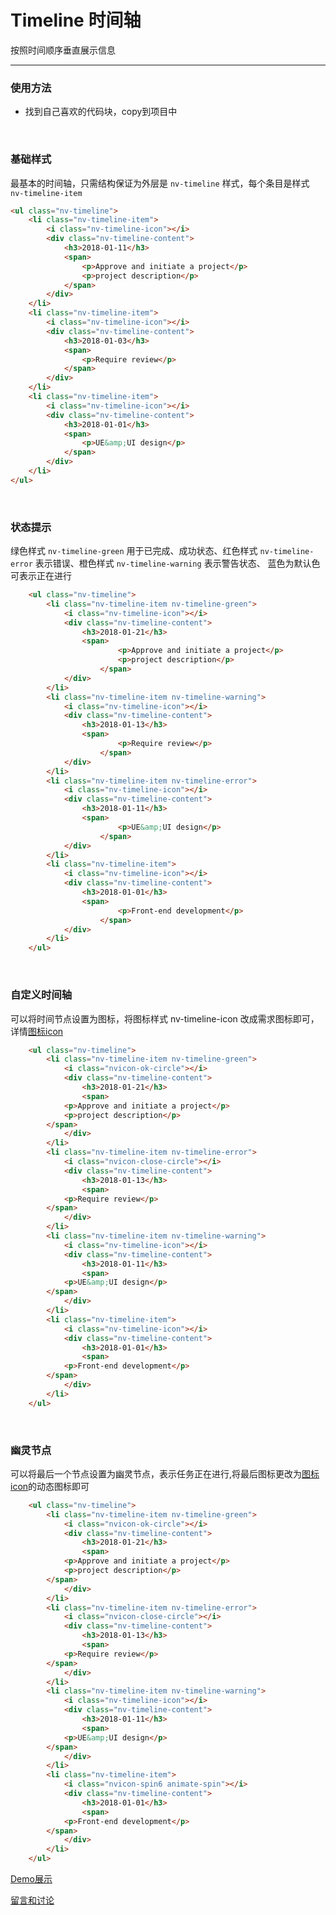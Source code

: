 # Timeline 时间轴

按照时间顺序垂直展示信息

---

### 使用方法

+ 找到自己喜欢的代码块，copy到项目中

<br/>

### 基础样式

最基本的时间轴，只需结构保证为外层是 `nv-timeline` 样式，每个条目是样式 `nv-timeline-item`

```html
<ul class="nv-timeline">
    <li class="nv-timeline-item">
        <i class="nv-timeline-icon"></i>
        <div class="nv-timeline-content">
            <h3>2018-01-11</h3>
            <span>
                <p>Approve and initiate a project</p>
                <p>project description</p>
            </span>
        </div>
    </li>
    <li class="nv-timeline-item">
        <i class="nv-timeline-icon"></i>
        <div class="nv-timeline-content">
            <h3>2018-01-03</h3>
            <span>
                <p>Require review</p>
            </span>
        </div>
    </li>
    <li class="nv-timeline-item">
        <i class="nv-timeline-icon"></i>
        <div class="nv-timeline-content">
            <h3>2018-01-01</h3>
            <span>
                <p>UE&amp;UI design</p>
            </span>
        </div>
    </li>
</ul>
```

<br/>

### 状态提示

绿色样式 `nv-timeline-green` 用于已完成、成功状态、红色样式 `nv-timeline-error` 表示错误、橙色样式 `nv-timeline-warning` 表示警告状态、 蓝色为默认色可表示正在进行

```html
    <ul class="nv-timeline">
        <li class="nv-timeline-item nv-timeline-green">
            <i class="nv-timeline-icon"></i>
            <div class="nv-timeline-content">
                <h3>2018-01-21</h3>
                <span>
                        <p>Approve and initiate a project</p>
                        <p>project description</p>
                    </span>
            </div>
        </li>
        <li class="nv-timeline-item nv-timeline-warning">
            <i class="nv-timeline-icon"></i>
            <div class="nv-timeline-content">
                <h3>2018-01-13</h3>
                <span>
                        <p>Require review</p>
                    </span>
            </div>
        </li>
        <li class="nv-timeline-item nv-timeline-error">
            <i class="nv-timeline-icon"></i>
            <div class="nv-timeline-content">
                <h3>2018-01-11</h3>
                <span>
                        <p>UE&amp;UI design</p>
                    </span>
            </div>
        </li>
        <li class="nv-timeline-item">
            <i class="nv-timeline-icon"></i>
            <div class="nv-timeline-content">
                <h3>2018-01-01</h3>
                <span>
                        <p>Front-end development</p>
                    </span>
            </div>
        </li>
    </ul>
```
<br/>

### 自定义时间轴

可以将时间节点设置为图标，将图标样式 nv-timeline-icon 改成需求图标即可，详情[图标icon](http://gtp-nv.jd.com/docs?languageCode=CN&columnUid=41c513f9dd334a1ebb0fbbd76d71e973&directoryUid=8fd3459c5ba04cf681494941b2db31e2&directoryName=Icon%20%E5%9B%BE%E6%A0%87)

```html
    <ul class="nv-timeline">
        <li class="nv-timeline-item nv-timeline-green">
            <i class="nvicon-ok-circle"></i>
            <div class="nv-timeline-content">
                <h3>2018-01-21</h3>
                <span>
            <p>Approve and initiate a project</p>
            <p>project description</p>
        </span>
            </div>
        </li>
        <li class="nv-timeline-item nv-timeline-error">
            <i class="nvicon-close-circle"></i>
            <div class="nv-timeline-content">
                <h3>2018-01-13</h3>
                <span>
            <p>Require review</p>
        </span>
            </div>
        </li>
        <li class="nv-timeline-item nv-timeline-warning">
            <i class="nv-timeline-icon"></i>
            <div class="nv-timeline-content">
                <h3>2018-01-11</h3>
                <span>
            <p>UE&amp;UI design</p>
        </span>
            </div>
        </li>
        <li class="nv-timeline-item">
            <i class="nv-timeline-icon"></i>
            <div class="nv-timeline-content">
                <h3>2018-01-01</h3>
                <span>
            <p>Front-end development</p>
        </span>
            </div>
        </li>
    </ul>
```
<br/>

### 幽灵节点

可以将最后一个节点设置为幽灵节点，表示任务正在进行,将最后图标更改为[图标icon](http://gtp-nv.jd.com/docs?languageCode=CN&columnUid=41c513f9dd334a1ebb0fbbd76d71e973&directoryUid=8fd3459c5ba04cf681494941b2db31e2&directoryName=Icon%20%E5%9B%BE%E6%A0%87)的动态图标即可


```html
    <ul class="nv-timeline">
        <li class="nv-timeline-item nv-timeline-green">
            <i class="nvicon-ok-circle"></i>
            <div class="nv-timeline-content">
                <h3>2018-01-21</h3>
                <span>
            <p>Approve and initiate a project</p>
            <p>project description</p>
        </span>
            </div>
        </li>
        <li class="nv-timeline-item nv-timeline-error">
            <i class="nvicon-close-circle"></i>
            <div class="nv-timeline-content">
                <h3>2018-01-13</h3>
                <span>
            <p>Require review</p>
        </span>
            </div>
        </li>
        <li class="nv-timeline-item nv-timeline-warning">
            <i class="nv-timeline-icon"></i>
            <div class="nv-timeline-content">
                <h3>2018-01-11</h3>
                <span>
            <p>UE&amp;UI design</p>
        </span>
            </div>
        </li>
        <li class="nv-timeline-item">
            <i class="nvicon-spin6 animate-spin"></i>
            <div class="nv-timeline-content">
                <h3>2018-01-01</h3>
                <span>
            <p>Front-end development</p>
        </span>
            </div>
        </li>
    </ul>
```

[Demo展示](http://www.nv-js.com/api?type=timeline)

[留言和讨论](https://github.com/Nv-js/nv-source/issues/17)

    